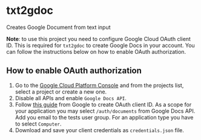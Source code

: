 # txt2gdoc

Creates Google Document from text input

**Note**: to use this project you need to configure Google Cloud OAuth client ID. This is required for `txt2gdoc` to create Google Docs in your account.
You can follow the instructions below on how to enable OAuth authorization.

## How to enable OAuth authorization

1. Go to the [Google Cloud Platform Console](https://console.cloud.google.com/) and from the projects list, select a project or create a new one.
2. Disable all APIs and enable `Google Docs API`.
3. Follow [this guide](https://support.google.com/cloud/answer/6158849) from Google to create OAuth client ID. As a scope for your application
you may select `/auth/documents` from Google Docs API. Add you email to the tests user group. For an application type you have to select `Computer`.
4. Download and save your client credentials as `credentials.json` file.

